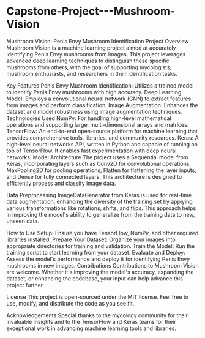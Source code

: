 # Capstone-Project---Mushroom-Vision
Mushroom Vision: Penis Envy Mushroom Identification
Project Overview
Mushroom Vision is a machine learning project aimed at accurately identifying Penis Envy mushrooms from images. This project leverages advanced deep learning techniques to distinguish these specific mushrooms from others, with the goal of supporting mycologists, mushroom enthusiasts, and researchers in their identification tasks.

Key Features
Penis Envy Mushroom Identification: Utilizes a trained model to identify Penis Envy mushrooms with high accuracy.
Deep Learning Model: Employs a convolutional neural network (CNN) to extract features from images and perform classification.
Image Augmentation: Enhances the dataset and model robustness using image augmentation techniques.
Technologies Used
NumPy: For handling high-level mathematical operations and supporting large, multi-dimensional arrays and matrices.
TensorFlow: An end-to-end open-source platform for machine learning that provides comprehensive tools, libraries, and community resources.
Keras: A high-level neural networks API, written in Python and capable of running on top of TensorFlow. It enables fast experimentation with deep neural networks.
Model Architecture
The project uses a Sequential model from Keras, incorporating layers such as Conv2D for convolutional operations, MaxPooling2D for pooling operations, Flatten for flattening the layer inputs, and Dense for fully connected layers. This architecture is designed to efficiently process and classify image data.

Data Preprocessing
ImageDataGenerator from Keras is used for real-time data augmentation, enhancing the diversity of the training set by applying various transformations like rotations, shifts, and flips. This approach helps in improving the model's ability to generalize from the training data to new, unseen data.

How to Use
Setup: Ensure you have TensorFlow, NumPy, and other required libraries installed.
Prepare Your Dataset: Organize your images into appropriate directories for training and validation.
Train the Model: Run the training script to start learning from your dataset.
Evaluate and Deploy: Assess the model's performance and deploy it for identifying Penis Envy mushrooms in new images.
Contributions
Contributions to Mushroom Vision are welcome. Whether it's improving the model's accuracy, expanding the dataset, or enhancing the codebase, your input can help advance this project further.

License
This project is open-sourced under the MIT license. Feel free to use, modify, and distribute the code as you see fit.

Acknowledgements
Special thanks to the mycology community for their invaluable insights and to the TensorFlow and Keras teams for their exceptional work in advancing machine learning tools and libraries.






